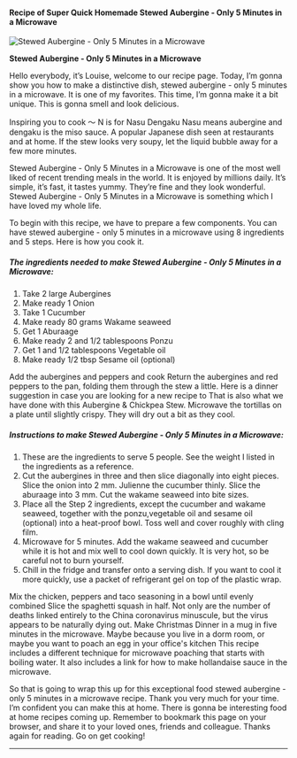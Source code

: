             

#### Recipe of Super Quick Homemade Stewed Aubergine - Only 5 Minutes in a Microwave

![Stewed Aubergine - Only 5 Minutes in a Microwave](https://img-global.cpcdn.com/recipes/5647935070011392/751x532cq70/stewed-aubergine-only-5-minutes-in-a-microwave-recipe-main-photo.jpg)

**Stewed Aubergine - Only 5 Minutes in a Microwave**

Hello everybody, it’s Louise, welcome to our recipe page. Today, I’m gonna show you how to make a distinctive dish, stewed aubergine - only 5 minutes in a microwave. It is one of my favorites. This time, I’m gonna make it a bit unique. This is gonna smell and look delicious.

Inspiring you to cook 〜 N is for Nasu Dengaku Nasu means aubergine and dengaku is the miso sauce. A popular Japanese dish seen at restaurants and at home. If the stew looks very soupy, let the liquid bubble away for a few more minutes.

Stewed Aubergine - Only 5 Minutes in a Microwave is one of the most well liked of recent trending meals in the world. It is enjoyed by millions daily. It’s simple, it’s fast, it tastes yummy. They’re fine and they look wonderful. Stewed Aubergine - Only 5 Minutes in a Microwave is something which I have loved my whole life.

To begin with this recipe, we have to prepare a few components. You can have stewed aubergine - only 5 minutes in a microwave using 8 ingredients and 5 steps. Here is how you cook it.

##### The ingredients needed to make Stewed Aubergine - Only 5 Minutes in a Microwave:

1.  Take 2 large Aubergines
2.  Make ready 1 Onion
3.  Take 1 Cucumber
4.  Make ready 80 grams Wakame seaweed
5.  Get 1 Aburaage
6.  Make ready 2 and 1/2 tablespoons Ponzu
7.  Get 1 and 1/2 tablespoons Vegetable oil
8.  Make ready 1/2 tbsp Sesame oil (optional)

Add the aubergines and peppers and cook Return the aubergines and red peppers to the pan, folding them through the stew a little. Here is a dinner suggestion in case you are looking for a new recipe to That is also what we have done with this Aubergine & Chickpea Stew. Microwave the tortillas on a plate until slightly crispy. They will dry out a bit as they cool.

##### Instructions to make Stewed Aubergine - Only 5 Minutes in a Microwave:

1.  These are the ingredients to serve 5 people. See the weight I listed in the ingredients as a reference.
2.  Cut the aubergines in three and then slice diagonally into eight pieces. Slice the onion into 2 mm. Julienne the cucumber thinly. Slice the aburaage into 3 mm. Cut the wakame seaweed into bite sizes.
3.  Place all the Step 2 ingredients, except the cucumber and wakame seaweed, together with the ponzu,vegetable oil and sesame oil (optional) into a heat-proof bowl. Toss well and cover roughly with cling film.
4.  Microwave for 5 minutes. Add the wakame seaweed and cucumber while it is hot and mix well to cool down quickly. It is very hot, so be careful not to burn yourself.
5.  Chill in the fridge and transfer onto a serving dish. If you want to cool it more quickly, use a packet of refrigerant gel on top of the plastic wrap.

Mix the chicken, peppers and taco seasoning in a bowl until evenly combined Slice the spaghetti squash in half. Not only are the number of deaths linked entirely to the China coronavirus minuscule, but the virus appears to be naturally dying out. Make Christmas Dinner in a mug in five minutes in the microwave. Maybe because you live in a dorm room, or maybe you want to poach an egg in your office's kitchen This recipe includes a different technique for microwave poaching that starts with boiling water. It also includes a link for how to make hollandaise sauce in the microwave.

So that is going to wrap this up for this exceptional food stewed aubergine - only 5 minutes in a microwave recipe. Thank you very much for your time. I’m confident you can make this at home. There is gonna be interesting food at home recipes coming up. Remember to bookmark this page on your browser, and share it to your loved ones, friends and colleague. Thanks again for reading. Go on get cooking!

* * *